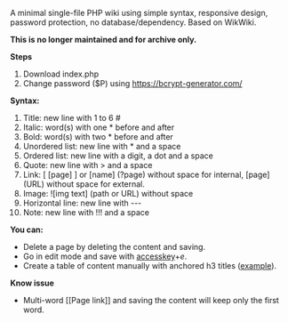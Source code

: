 A minimal single-file PHP wiki using simple syntax, responsive design, password protection, no database/dependency. Based on WikWiki.

**This is no longer maintained and for archive only.**

**Steps**
1. Download index.php
2. Change password ($P) using https://bcrypt-generator.com/

**Syntax:**
1. Title: new line with 1 to 6 #
2. Italic: word(s) with one * before and after
3. Bold: word(s) with two * before and after
4. Unordered list: new line with * and a space
5. Ordered list: new line with a digit, a dot and a space
6. Quote: new line with > and a space
7. Link: [ [page] ] or [name] (?page) without space for internal,  [page] (URL) without space for external.
8. Image: ![img text] (path or URL) without space
9. Horizontal line: new line with ---
10. Note: new line with !!! and a space

**You can:**
* Delete a page by deleting the content and saving.
* Go in edit mode and save with [accesskey](https://en.wikipedia.org/wiki/Access_key)+*e*.
* Create a table of content manually with anchored h3 titles ([example](?e=budget)).

**Know issue**
* Multi-word [[Page link]] and saving the content will keep only the first word.

